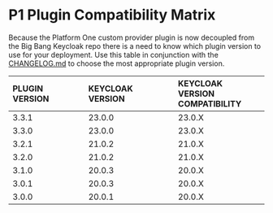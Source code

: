 # P1 Plugin Compatibility Matrix
Because the Platform One custom provider plugin is now decoupled from the Big Bang Keycloak repo there is a need to know which plugin version to use for your deployment. Use this table in conjunction with the [CHANGELOG.md](CHANGE.LOG) to choose the most appropriate plugin version.

| **PLUGIN VERSION** | **KEYCLOAK VERSION** | **KEYCLOAK VERSION**<br>**COMPATIBILITY**
|:-------------------|:---------------------|:---------------
| 3.3.1              | 23.0.0               | 23.0.X
| 3.3.0              | 23.0.0               | 23.0.X
| 3.2.1              | 21.0.2               | 21.0.X
| 3.2.0              | 21.0.2               | 21.0.X
| 3.1.0              | 20.0.3               | 20.0.X
| 3.0.1              | 20.0.3               | 20.0.X
| 3.0.0              | 20.0.1               | 20.0.X
